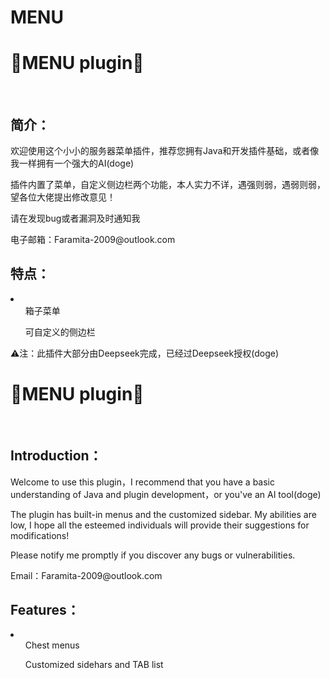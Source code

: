 # MENU
<h1>🎉MENU plugin🎉</h1>
<br>
<h2>简介：</h2>
<p>欢迎使用这个小小的服务器菜单插件，推荐您拥有Java和开发插件基础，或者像我一样拥有一个强大的AI(doge)</p>
<p>插件内置了菜单，自定义侧边栏两个功能，本人实力不详，遇强则弱，遇弱则弱，望各位大佬提出修改意见！</p>
<p>请在发现bug或者漏洞及时通知我</p>
<p>电子邮箱：Faramita-2009@outlook.com</p>

<h2>特点：</h2>
<li>
  <ol>箱子菜单</ol>
  <ol>可自定义的侧边栏</ol>
</li>

<p>⚠注：此插件大部分由Deepseek完成，已经过Deepseek授权(doge)</p>

<h1>🎉MENU plugin🎉</h1>
<br>
<h2>Introduction：</h2>
<p>Welcome to use this plugin，I recommend that you have a basic understanding of Java and plugin development，or you've an AI tool(doge)</p>
<p>The plugin has built-in menus and the customized sidebar. My abilities are low, I hope all the esteemed individuals will provide their suggestions for modifications!</p>
<p>Please notify me promptly if you discover any bugs or vulnerabilities.</p>
<p>Email：Faramita-2009@outlook.com</p>

<h2>Features：</h2>
<li>
  <ol>Chest menus</ol>
  <ol>Customized sidehars and TAB list</ol>
</li>
